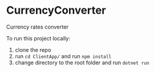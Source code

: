 # CurrencyConverter
Currency rates converter   

To run this project locally: 
1. clone the repo
2. run `cd ClientApp/` and run `npm install`
3. change directory to the root folder and run `dotnet run`   


